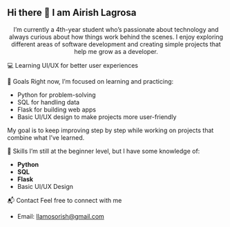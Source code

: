 ## Hi there 👋 I am Airish Lagrosa

<div align="center">

I’m currently a 4th-year student who’s passionate about technology and always curious about how things work behind the scenes. I enjoy exploring different areas of software development and creating simple projects that help me grow as a developer.

</div>
💻 Learning UI/UX for better user experiences

🎯 Goals
Right now, I’m focused on learning and practicing:
- Python for problem-solving  
- SQL for handling data  
- Flask for building web apps  
- Basic UI/UX design to make projects more user-friendly

My goal is to keep improving step by step while working on projects that combine what I’ve learned.

🚀 Skills
I’m still at the beginner level, but I have some knowledge of:
- **Python**  
- **SQL**  
- **Flask**  
- Basic UI/UX Design  

📬 Contact
Feel free to connect with me
  - Email: llamosorish@gmail.com


